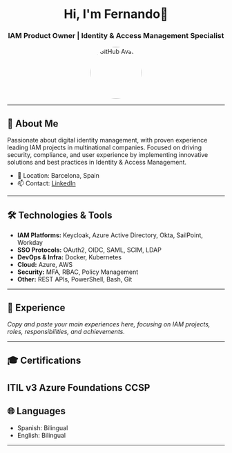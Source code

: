 <h1 align="center">Hi, I'm Fernando👋</h1>
<h3 align="center">IAM Product Owner | Identity & Access Management Specialist</h3>

<p align="center">
  <img src="https://avatars.githubusercontent.com/u/fergp92?v=4" width="120" align="center" alt="GitHub Avatar" style="border-radius:50%">
</p>

---

## 👤 About Me

Passionate about digital identity management, with proven experience leading IAM projects in multinational companies. Focused on driving security, compliance, and user experience by implementing innovative solutions and best practices in Identity & Access Management.

- 📍 Location: Barcelona, Spain  
- 📫 Contact: [LinkedIn](https://www.linkedin.com/in/fernandogonzalezperez17)

---

## 🛠️ Technologies & Tools

- **IAM Platforms:** Keycloak, Azure Active Directory, Okta, SailPoint, Workday
- **SSO Protocols:** OAuth2, OIDC, SAML, SCIM, LDAP
- **DevOps & Infra:** Docker, Kubernetes
- **Cloud:** Azure, AWS
- **Security:** MFA, RBAC, Policy Management
- **Other:** REST APIs, PowerShell, Bash, Git

---

## 🏢 Experience

*Copy and paste your main experiences here, focusing on IAM projects, roles, responsibilities, and achievements.*

---

## 🎓 Certifications

ITIL v3
Azure Foundations
CCSP
---

## 🌐 Languages

- Spanish: Bilingual
- English: Bilingual

---

